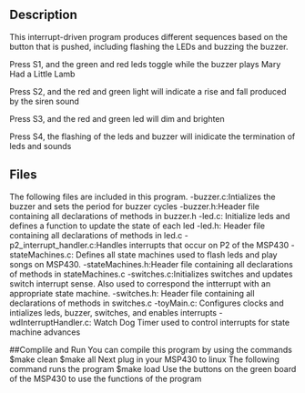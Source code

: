 ## Description
This interrupt-driven program produces different sequences based on the button
that is pushed, including flashing the LEDs and buzzing the buzzer.

Press S1, and the green and red leds toggle while the buzzer plays Mary Had a
Little Lamb

Press S2, and the red and green light will indicate a rise and fall produced
by the siren sound

Press S3, and the red and green led will dim and brighten

Press S4, the flashing of the leds and buzzer will inidicate the termination
of leds and sounds

## Files

The following files are included in this program.
-buzzer.c:Intializes the buzzer and sets the period for buzzer cycles
-buzzer.h:Header file containing all declarations of methods in buzzer.h
-led.c: Initialize leds and defines a function to update the state of each led
-led.h: Header file containing all declarations of methods in led.c
-p2_interrupt_handler.c:Handles interrupts that occur on P2 of the MSP430
-stateMachines.c: Defines all state machines used to flash leds and play songs
on MSP430.
-stateMachines.h:Header file containing all declarations of methods in stateMachines.c
-switches.c:Initializes switches and updates switch interrupt sense. Also used
to correspond the intterrupt with an appropriate state machine.
-switches.h: Header file containing all declarations of methods in switches.c
-toyMain.c: Configures clocks and intializes leds, buzzer, switches, and
enables interrupts
-wdInterruptHandler.c: Watch Dog Timer used to control interrupts for state
machine advances

##Complile and Run
You can compile this program by using the commands
    $make clean
    $make all
Next plug in your MSP430 to linux
The following command runs the program
    $make load
Use the buttons on the green board of the MSP430 to use the functions of the program








